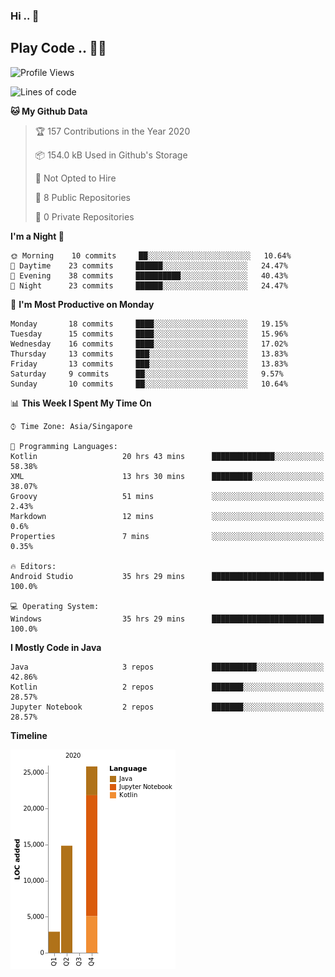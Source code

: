 ### Hi .. 👋
## Play Code .. 💬🚀

<!--START_SECTION:waka-->
![Profile Views](http://img.shields.io/badge/Profile%20Views-12-blue)

![Lines of code](https://img.shields.io/badge/From%20Hello%20World%20I%27ve%20Written-39608%20lines%20of%20code-blue)

**🐱 My Github Data** 

> 🏆 157 Contributions in the Year 2020
 > 
> 📦 154.0 kB Used in Github's Storage 
 > 
> 🚫 Not Opted to Hire
 > 
> 📜 8 Public Repositories 
 > 
> 🔑 0 Private Repositories  
 > 
**I'm a Night 🦉** 

```text
🌞 Morning    10 commits     ██░░░░░░░░░░░░░░░░░░░░░░░   10.64% 
🌆 Daytime    23 commits     ██████░░░░░░░░░░░░░░░░░░░   24.47% 
🌃 Evening    38 commits     ██████████░░░░░░░░░░░░░░░   40.43% 
🌙 Night      23 commits     ██████░░░░░░░░░░░░░░░░░░░   24.47%

```
📅 **I'm Most Productive on Monday** 

```text
Monday       18 commits     ████░░░░░░░░░░░░░░░░░░░░░   19.15% 
Tuesday      15 commits     ████░░░░░░░░░░░░░░░░░░░░░   15.96% 
Wednesday    16 commits     ████░░░░░░░░░░░░░░░░░░░░░   17.02% 
Thursday     13 commits     ███░░░░░░░░░░░░░░░░░░░░░░   13.83% 
Friday       13 commits     ███░░░░░░░░░░░░░░░░░░░░░░   13.83% 
Saturday     9 commits      ██░░░░░░░░░░░░░░░░░░░░░░░   9.57% 
Sunday       10 commits     ██░░░░░░░░░░░░░░░░░░░░░░░   10.64%

```


📊 **This Week I Spent My Time On** 

```text
⌚︎ Time Zone: Asia/Singapore

💬 Programming Languages: 
Kotlin                   20 hrs 43 mins      ██████████████░░░░░░░░░░░   58.38% 
XML                      13 hrs 30 mins      █████████░░░░░░░░░░░░░░░░   38.07% 
Groovy                   51 mins             ░░░░░░░░░░░░░░░░░░░░░░░░░   2.43% 
Markdown                 12 mins             ░░░░░░░░░░░░░░░░░░░░░░░░░   0.6% 
Properties               7 mins              ░░░░░░░░░░░░░░░░░░░░░░░░░   0.35%

🔥 Editors: 
Android Studio           35 hrs 29 mins      █████████████████████████   100.0%

💻 Operating System: 
Windows                  35 hrs 29 mins      █████████████████████████   100.0%

```

**I Mostly Code in Java** 

```text
Java                     3 repos             ██████████░░░░░░░░░░░░░░░   42.86% 
Kotlin                   2 repos             ███████░░░░░░░░░░░░░░░░░░   28.57% 
Jupyter Notebook         2 repos             ███████░░░░░░░░░░░░░░░░░░   28.57%

```


**Timeline**

![Chart not found](https://raw.githubusercontent.com/Goggxi/Goggxi/master/charts/bar_graph.png) 


<!--END_SECTION:waka-->
